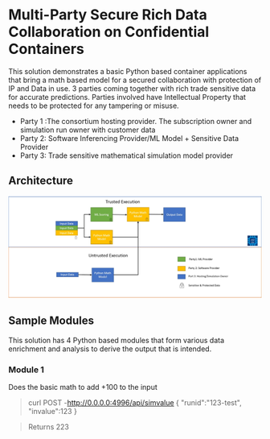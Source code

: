 # Multi-Party Secure Rich Data Collaboration on Confidential Containers
This solution demonstrates a basic Python based container applications that bring a math based model for a secured collaboration with protection of IP and Data in use.
3 parties coming together with rich trade sensitive data for accurate predictions. Parties involved have Intellectual Property that needs to be protected for any tampering or misuse.
 
* Party 1 :The consortium hosting provider. The subscription owner and simulation run owner with customer data
* Party 2: Software Inferencing Provider/ML Model + Sensitive Data Provider 
* Party 3: Trade sensitive mathematical simulation model provider

## Architecture
![Architecture Image](/arch.jpg)

## Sample Modules
This solution has 4 Python based modules that form various data enrichment and analysis to derive the output that is intended.

### Module 1
Does the basic math to add +100 to the input
> curl POST -http://0.0.0.0:4996/api/simvalue {
"runid":"123-test",
"invalue":123
}

> Returns
> 223
